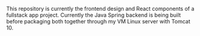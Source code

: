 This repository is currently the frontend design and React components of a fullstack app project. Currently the Java Spring backend is being built before packaging both together through my VM Linux server with Tomcat 10. 
